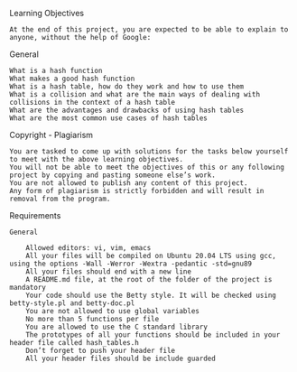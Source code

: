 Learning Objectives

	At the end of this project, you are expected to be able to explain to anyone, without the help of Google:

General

	What is a hash function
	What makes a good hash function
	What is a hash table, how do they work and how to use them
	What is a collision and what are the main ways of dealing with collisions in the context of a hash table
	What are the advantages and drawbacks of using hash tables
	What are the most common use cases of hash tables

Copyright - Plagiarism

	You are tasked to come up with solutions for the tasks below yourself to meet with the above learning objectives.
	You will not be able to meet the objectives of this or any following project by copying and pasting someone else’s work.
	You are not allowed to publish any content of this project.
	Any form of plagiarism is strictly forbidden and will result in removal from the program.

Requirements

	General

		Allowed editors: vi, vim, emacs
		All your files will be compiled on Ubuntu 20.04 LTS using gcc, using the options -Wall -Werror -Wextra -pedantic -std=gnu89
		All your files should end with a new line
		A README.md file, at the root of the folder of the project is mandatory
		Your code should use the Betty style. It will be checked using betty-style.pl and betty-doc.pl
		You are not allowed to use global variables
		No more than 5 functions per file
		You are allowed to use the C standard library
		The prototypes of all your functions should be included in your header file called hash_tables.h
		Don’t forget to push your header file
		All your header files should be include guarded
